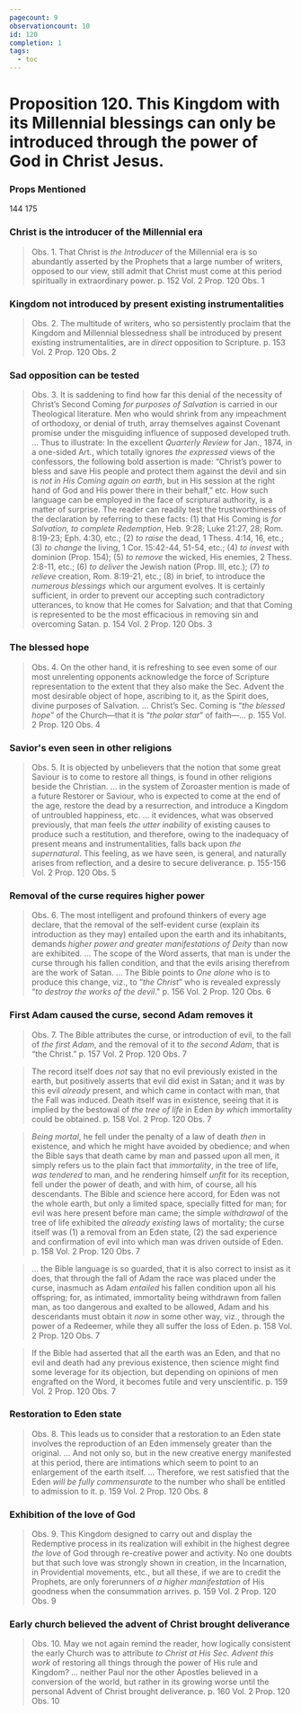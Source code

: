 ```yaml
---
pagecount: 9
observationcount: 10
id: 120
completion: 1
tags:
  - toc
---
```

# Proposition 120. This Kingdom with its Millennial blessings can only be introduced through the power of God in Christ Jesus.

### Props Mentioned
144 175 
### Christ is the introducer of the Millennial era
>Obs. 1. That Christ is *the Introducer* of the Millennial era is so abundantly asserted by the Prophets that a large number of writers, opposed to our view, still admit that Christ must come at this period spiritually in extraordinary power.
>p. 152 Vol. 2 Prop. 120 Obs. 1
### Kingdom not introduced by present existing instrumentalities
>Obs. 2. The multitude of writers, who so persistently proclaim that the Kingdom and Millennial blessedness shall be introduced by present existing instrumentalities, are in *direct* opposition to Scripture.
>p. 153 Vol. 2 Prop. 120 Obs. 2
### Sad opposition can be tested
>Obs. 3. It is saddening to find how far this denial of the necessity of Christ’s Second Coming *for purposes of Salvation* is carried in our Theological literature. Men who would shrink from any impeachment of orthodoxy, or denial of truth, array themselves against Covenant promise under the misguiding influence of supposed developed truth.
>...
>Thus to illustrate: In the excellent *Quarterly Review* for Jan., 1874, in a one-sided Art., which totally ignores *the expressed* views of the confessors, the following bold assertion is made: “Christ’s power to bless and save His people and protect them against the devil and sin is *not in His Coming again on earth*, but in His session at the right hand of God and His power there in their behalf,” etc. How such language can be employed in the face of scriptural authority, is a matter of surprise. The reader can readily test the trustworthiness of the declaration by referring to these facts: 
>(1) that His Coming is *for Salvation, to complete Redemption*, Heb. 9:28; Luke 21:27, 28; Rom. 8:19-23; Eph. 4:30, etc.; 
>(2) *to raise* the dead, 1 Thess. 4:14, 16, etc.; 
>(3) *to change* the living, 1 Cor. 15:42-44, 51-54, etc.; 
>(4) *to invest* with dominion (Prop. 154); 
>(5) *to remove* the wicked, His enemies, 2 Thess. 2:8-11, etc.; 
>(6) *to deliver* the Jewish nation (Prop. Ill, etc.); 
>(7) *to relieve* creation, Rom. 8:19-21, etc.; 
>(8) in brief, to introduce the *numerous blessings* which our argument evolves.
>It is certainly sufficient, in order to prevent our accepting such contradictory utterances, to know that He comes for Salvation; and that that Coming is represented to be the most efficacious in removing sin and overcoming Satan.
>p. 154 Vol. 2 Prop. 120 Obs. 3
### The blessed hope
>Obs. 4. On the other hand, it is refreshing to see even some of our most unrelenting opponents acknowledge the force of Scripture representation to the extent that they also make the Sec. Advent the most desirable object of hope, ascribing to it, as the Spirit does, divine purposes of Salvation.
>...
>Christ’s Sec. Coming is “*the blessed hope*” of the Church—that it is “*the polar star*” of faith—...
>p. 155 Vol. 2 Prop. 120 Obs. 4
### Savior's even seen in other religions
>Obs. 5. It is objected by unbelievers that the notion that some great Saviour is to come to restore all things, is found in other religions beside the Christian.
>... in the system of Zoroaster mention is made of a future Restorer or Saviour, who is expected to come at the end of the age, restore the dead by a resurrection, and introduce a Kingdom of untroubled happiness, etc.
>... it evidences, what was observed previously, that man feels *the utter inability* of existing causes to produce such a restitution, and therefore, owing to the inadequacy of present means and instrumentalities, falls back upon *the supernatural*. This feeling, as we have seen, is general, and naturally arises from reflection, and a desire to secure deliverance.
>p. 155-156 Vol. 2 Prop. 120 Obs. 5
### Removal of the curse requires higher power
>Obs. 6. The most intelligent and profound thinkers of every age declare, that the removal of the self-evident curse (explain its introduction as they may) entailed upon the earth and its inhabitants, demands *higher power and greater manifestations of Deity* than now are exhibited.
>...
>The scope of the Word asserts, that man is under the curse through his fallen condition, and that the evils arising therefrom are the work of Satan.
>...
>The Bible points to *One alone* who is to produce this change, viz., to “*the Christ*” who is revealed expressly “*to destroy the works of the devil*."
>p. 156 Vol. 2 Prop. 120 Obs. 6
### First Adam caused the curse, second Adam removes it
>Obs. 7. The Bible attributes the curse, or introduction of evil, to the fall of *the first Adam*, and the removal of it to *the second Adam*, that is “the Christ.”
>p. 157 Vol. 2 Prop. 120 Obs. 7

>The record itself does *not* say that no evil previously existed in the earth, but positively asserts that evil did exist in Satan; and it was by this evil *already* present, and which came in contact with man, that the Fall was induced. Death itself was in existence, seeing that it is implied by the bestowal of *the tree of life* in Eden *by which* immortality could be obtained.
>p. 158 Vol. 2 Prop. 120 Obs. 7

>*Being mortal*, he fell under the penalty of a law of death *then* in existence, and which he might have avoided by obedience; and when the Bible says that death came by man and passed upon all men, it simply refers us to the plain fact that *immortality*, in the tree of life, *was tendered* to man, and he rendering himself *unfit* for its reception, fell under the power of death, and with him, of course, all his descendants. The Bible and science here accord, for Eden was not the whole earth, but only a limited space, specially fitted for man; for evil was here present before man came; the simple *withdrawal* of the tree of life exhibited the *already existing* laws of mortality; the curse itself was (1) a removal from an Eden state, (2) the sad experience and confirmation of evil into which man was driven outside of Eden.
>p. 158 Vol. 2 Prop. 120 Obs. 7

>... the Bible language is so guarded, that it is also correct to insist as it does, that through the fall of Adam the race was placed under the curse, inasmuch as Adam *entailed* his fallen condition upon all his offspring; for, as intimated, immortality being withdrawn from fallen man, as too dangerous and exalted to be allowed, Adam and his descendants must obtain it *now* in some other way, viz., through the power of a Redeemer, while they all suffer the loss of Eden.
>p. 158 Vol. 2 Prop. 120 Obs. 7

>If the Bible had asserted that all the earth was an Eden, and that no evil and death had any previous existence, then science might find some leverage for its objection, but depending on opinions of men engrafted on the Word, it becomes futile and very unscientific.
>p. 159 Vol. 2 Prop. 120 Obs. 7
### Restoration to Eden state
>Obs. 8. This leads us to consider that a restoration to an Eden state involves the reproduction of an Eden immensely greater than the original.
>...
>And not only so, but in the new creative energy manifested at this period, there are intimations which seem to point to an enlargement of the earth itself.
>...
>Therefore, we rest satisfied that the Eden *will be fully commensurate* to the number who shall be entitled to admission to it.
>p. 159 Vol. 2 Prop. 120 Obs. 8
### Exhibition of the love of God
>Obs. 9. This Kingdom designed to carry out and display the Redemptive process in its realization will exhibit in the highest degree *the love* of God through re-creative power and activity. No one doubts but that such love was strongly shown in creation, in the Incarnation, in Providential movements, etc., but all these, if we are to credit the Prophets, are only forerunners of *a higher manifestation* of His goodness when the consummation arrives.
>p. 159 Vol. 2 Prop. 120 Obs. 9
### Early church believed the advent of Christ brought deliverance
>Obs. 10. May we not again remind the reader, how logically consistent the early Church was to attribute *to Christ at His Sec. Advent this work* of restoring all things through the power of His rule and Kingdom?
>...
>neither Paul nor the other Apostles believed in a conversion of the world, but rather in its growing worse until the personal Advent of Christ brought deliverance.
>p. 160 Vol. 2 Prop. 120 Obs. 10






